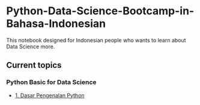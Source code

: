 # Python-Data-Science-Bootcamp-in-Bahasa-Indonesian
This notebook designed for Indonesian people who wants to learn about Data Science more.



## Current topics

### Python Basic for Data Science

- [1. Dasar Pengenalan Python](1_Dasar_Pengenalan_Python.ipynb)

